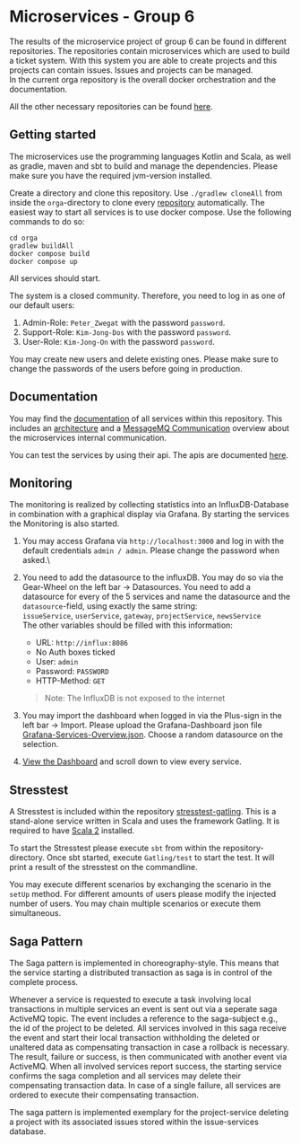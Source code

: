 # Microservices - Group 6 

The results of the microservice project of group 6 can be found in different repositories.
The repositories contain microservices which are used to build a ticket system. With this system you are
able to create projects and this projects can contain issues. Issues and projects can be managed.\
In the current orga repository is the overall docker orchestration and the documentation.

All the other necessary repositories can be found [here](https://git.thm.de/microservicesss21).

## Getting started

The microservices use the programming languages Kotlin and Scala,
as well as gradle, maven and sbt to build and manage the dependencies.
Please make sure you have the required jvm-version installed.

Create a directory and clone this repository.
Use `./gradlew cloneAll` from inside the `orga`-directory to clone every [repository](https://git.thm.de/microservicesss21) automatically.
The easiest way to start all services is to use docker compose.
Use the following commands to do so:
 ```
 cd orga
 gradlew buildAll
 docker compose build
 docker compose up
 ```
All services should start.

The system is a closed community. Therefore, you need to log in as one of our default users:
1. Admin-Role: `Peter_Zwegat` with the password `password`.
2. Support-Role: `Kim-Jong-Dos` with the password `password`.
3. User-Role: `Kim-Jong-On` with the password `password`.

You may create new users and delete existing ones. Please make sure to change the passwords of the users before going in production.

## Documentation

You may find the [documentation](https://git.thm.de/microservicesss21/orga/-/blob/master/doc/) of all services within this repository.
This includes an [architecture](https://git.thm.de/microservicesss21/orga/-/blob/master/doc/diagrams/Architecture_Diagram.pdf) 
and a [MessageMQ Communication](https://git.thm.de/microservicesss21/orga/-/blob/master/doc/diagrams/Event_Diagram.pdf) overview about the microservices internal communication.

You can test the services by using their api. The apis are documented [here](https://git.thm.de/microservicesss21/orga/-/tree/master/doc/apis).

## Monitoring

The monitoring is realized by collecting statistics into an InfluxDB-Database in combination with a graphical display via Grafana.
By starting the services the Monitoring is also started.
1. You may access Grafana via `http://localhost:3000` and log in with the default credentials `admin / admin`. 
Please change the password when asked.\
2. You need to add the datasource to the influxDB. You may do so via the Gear-Wheel on the left bar -> Datasources.
You need to add a datasource for every of the 5 services and name the datasource and the `datasource`-field, using exactly the same string:\
`issueService`, `userService`, `gateway`, `projectService`, `newsService`\
The other variables should be filled with this information:
   - URL: `http://influx:8086`
   - No Auth boxes ticked
   - User: `admin`
   - Password: `PASSWORD` 
   - HTTP-Method: `GET`

   > Note: The InfluxDB is not exposed to the internet

3. You may import the dashboard when logged in via the Plus-sign in the left bar -> Import.
Please upload the Grafana-Dashboard json file [Grafana-Services-Overview.json](https://git.thm.de/microservicesss21/orga/-/blob/master/doc/Grafana-Services-Overview.json).
Choose a random datasource on the selection.
4. [View the Dashboard](http://localhost:3000/d/microservices_overview/microservices-overview?orgId=1) and scroll down to view every service.


## Stresstest

A Stresstest is included within the repository [stresstest-gatling](https://git.thm.de/microservicesss21/gatling-service).
This is a stand-alone service written in Scala and uses the framework Gatling.
It is required to have [Scala 2](https://docs.scala-lang.org/getting-started/index.html) installed.

To start the Stresstest please execute `sbt` from within the repository-directory.
Once sbt started, execute `Gatling/test` to start the test.
It will print a result of the stresstest on the commandline.

You may execute different scenarios by exchanging the scenario in the `setUp` method.
For different amounts of users please modify the injected number of users.
You may chain multiple scenarios or execute them simultaneous.

## Saga Pattern

The Saga pattern is implemented in choreography-style. This means that the service starting a distributed transaction as saga is in control of the complete process. 

Whenever a service is requested to execute a task involving local transactions in multiple services an event is sent out via a seperate saga ActiveMQ topic. The event includes a reference to the saga-subject e.g., the id of the project to be deleted. All services involved in this saga receive the event and start their local transaction withholding the deleted or unaltered data as compensating transaction in case a rollback is necessary. The result, failure or success, is then communicated with another event via ActiveMQ. When all involved services report success, the starting service confirms the saga completion and all services may delete their compensating transaction data. In case of a single failure, all services are ordered to execute their compensating transaction.

The saga pattern is implemented exemplary for the project-service deleting a project with its associated issues stored within the issue-services database.
